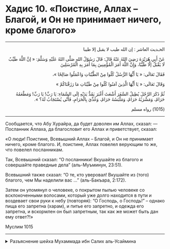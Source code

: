 
<h1 class="hadith-header">Хадис 10. «Поистине, Аллах – Благой, и Он не принимает ничего, кроме благого»</h1> 

<hr>

<p class="arabic-text" dir="rtl">الحـديث العاشر : إن الله طيب لا يقبل إلا طيبا</p>

<p class="arabic-text" dir="rtl">
عَنْ أَبِي هُرَيْرَةَ رَضِيَ اللهُ عَنْهُ قَالَ: قَالَ رَسُوْلُ اللهِ صَلَّى اللهُ عَلَيْهِ وَسَلَّمَ: « إنَّ اللَّهَ طَيِّبٌ لَا يَقْبَلُ إلَّا طَيِّبًا، وَإِنَّ اللَّهَ أَمَرَ الْمُؤْمِنِينَ بِمَا أَمَرَ بِهِ الْمُرْسَلِينَ 
</p>

<p class="arabic-text" dir="rtl">
فَقَالَ تَعَالَى: « يَا أَيُّهَا الرُّسُلُ كُلُوا مِنْ الطَّيِّبَاتِ وَاعْمَلُوا صَالِحًا »، 
</p>

<p class="arabic-text" dir="rtl">
وَقَالَ تَعَالَى: « يَا أَيُّهَا الَّذِينَ آمَنُوا كُلُوا مِنْ طَيِّبَاتِ مَا رَزَقْنَاكُمْ » 
</p>

<p class="arabic-text" dir="rtl">
ثُمَّ ذَكَرَ الرَّجُلَ يُطِيلُ السَّفَرَ أَشْعَثَ أَغْبَرَ يَمُدُّ يَدَيْهِ إلَى السَّمَاءِ: يَا رَبِّ! يَا رَبِّ! وَمَطْعَمُهُ حَرَامٌ، وَمَشْرَبُهُ حَرَامٌ، وَمَلْبَسُهُ حَرَامٌ، وَغُذِّيَ بِالْحَرَامِ، فَأَنَّى يُسْتَجَابُ لَهُ؟ ». 
</p>

<p class="arabic-subtext" dir="rtl">
(1015) رواه مسلم
</p>

<hr>

<p class="russian-text">
Сообщается, что Абу Хурайра, да будет доволен им Аллах, сказал: 
— Посланник Аллаха, да благословит его Аллах и приветствует, сказал: 
</p>

<p class="russian-text">«О люди! Поистине, Всевышний Аллах – Благой, и Он не принимает ничего, кроме благого. И, поистине, Аллах повелел верующим то же, что повелел посланникам.</p>

<p class="russian-text">Так, Всевышний сказал: “О посланники! Вкушайте из благого и совершайте праведные дела” (аль-Муъминун, 23:51).</p> 

<p class="russian-text">Всевышний также сказал: “О те, кто уверовал! Вкушайте из (того) благого, чем Мы наделили вас …” (аль-Бакъара, 2:172).</p>

<p class="russian-text">
Затем он упомянул о человеке, о покрытом пылью человеке со всклокоченными волосами, который уже долго находится в пути и воздевает свои руки к небу (повторяя): “О Господь, о Господь!” – однако пища его запретна (харам), и питье его запретно, и одежда его запретна, и вскормлен он был запретным, так как же может быть дан ему ответ?!»
</p>

<p class="russian-subtext">Муслим 1015</p>

<hr class="endline">

<details class="comments">
  <summary class="comments-title">Разъяснение шейха Мухаммада ибн Салих аль-Усаймина</summary>
  <p class="comments-text">Скоро...</p>
</details>
